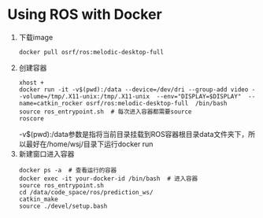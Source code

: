 # Using ROS with Docker
1. 下载image
   ```shell
   docker pull osrf/ros:melodic-desktop-full
   ```
2. 创建容器
   ```shell
   xhost +
   docker run -it -v$(pwd):/data --device=/dev/dri --group-add video --volume=/tmp/.X11-unix:/tmp/.X11-unix  --env="DISPLAY=$DISPLAY"  --name=catkin_rocker osrf/ros:melodic-desktop-full  /bin/bash  
   source ros_entrypoint.sh  # 每次进入容器都需要source
   roscore
   ```
   -v$(pwd):/data参数是指将当前目录挂载到ROS容器根目录data文件夹下，所以最好在/home/wsj/目录下运行docker run
3. 新建窗口进入容器
   ```shell
   docker ps -a  # 查看运行的容器
   docker exec -it your-docker-id /bin/bash  # 进入容器
   source ros_entrypoint.sh
   cd /data/code_space/ros/prediction_ws/
   catkin_make
   source ./devel/setup.bash
   ```